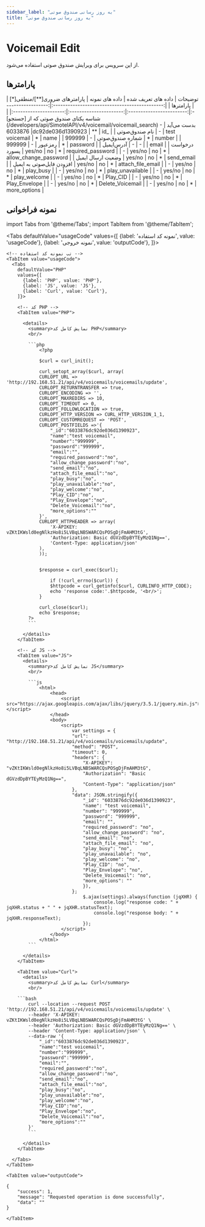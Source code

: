 ```yaml
---
sidebar_label: "به روز رسانی صندوق صوتی"
title: "به روز رسانی صندوق صوتی"
---
```



# Voicemail Edit

از این سرویس برای ویرایش صندوق صوتی استفاده می‌شود.

## پارامتر‌ها
<div class="custom-table">
|                    توضیحات                    | داده های تعریف شده |      داده های نمونه      | پارامترهای ضروری[**]/منطقی[*] |       پارامترها       |
|:---------------------------------------------:|:------------------:|:------------------------:|:----------------------:|:---------------------:|
| شناسه یکتای صندوق صوتی که از [جستجو](/developers/api/SimotelAPI/v4/voicemail/voicemail_search) بدست می‌‌‌آید |          -         | 6033876dc92de036d1390923 |           **           |          id_          |
|                 نام صندوق‌صوتی                 |          -         |      test voicemail      |            *           |          name         |
|                شماره‌ صندوق‌صوتی                |          -         |          999999          |            *           |         number        |
|                    رمزعبور                    |          -         |          999999          |            *           |        password       |
|                   آدرس‌ایمیل                   |          -         |             -            |                        |         email         |
|                 درخواست پسورد                 |       yes/no       |            no            |            *           |   required_password   |
|                       -                       |       yes/no       |            no            |            *           | allow_change_password |
|                  وضعیت ارسال ایمیل                  |       yes/no       |            no            |            *           |       send_email      |
|            افزودن فایل‌صوتی به ایمیل           |       yes/no       |            no            |            *           |   attach_file_email   |
|                       -                       |       yes/no       |            no            |            *           |       play_busy       |
|                       -                       |       yes/no       |            no            |            *           |    play_unavailable   |
|                       -                       |       yes/no       |            no            |            *           |      play_welcome     |
|                       -                       |       yes/no       |            no            |            *           |        Play_CID       |
|                       -                       |       yes/no       |            no            |            *           |     Play_Envelope     |
|                       -                       |       yes/no       |            no            |            *           |    Delete_Voicemail   |
|                       -                       |       yes/no       |            no            |            *           |      more_options     |

</div>

## نمونه فراخوانی

<!--  -->


import Tabs from '@theme/Tabs';
import TabItem from '@theme/TabItem';

  <Tabs
    defaultValue="usageCode"
    values={[
      {label: 'نمونه کد استفاده', value: 'usageCode'},
      {label: 'نمونه خروجی', value: 'outputCode'},
    ]}>

    <!-- تب نمونه کد استفاده -->
    <TabItem value="usageCode">
      <Tabs
        defaultValue="PHP"
        values={[
          {label: 'PHP', value: 'PHP'},
          {label: 'JS', value: 'JS'},
          {label: 'Curl', value: 'Curl'},
        ]}>

        <!-- کد PHP -->
        <TabItem value="PHP">
      
          <details>
            <summary>نمایش کامل کد PHP</summary>
            <br/>

			```php
				<?php

				$curl = curl_init();

				curl_setopt_array($curl, array(
				CURLOPT_URL => 'http://192.168.51.21/api/v4/voicemails/voicemails/update',
				CURLOPT_RETURNTRANSFER => true,
				CURLOPT_ENCODING => '',
				CURLOPT_MAXREDIRS => 10,
				CURLOPT_TIMEOUT => 0,
				CURLOPT_FOLLOWLOCATION => true,
				CURLOPT_HTTP_VERSION => CURL_HTTP_VERSION_1_1,
				CURLOPT_CUSTOMREQUEST => 'POST',
				CURLOPT_POSTFIELDS =>'{
					"_id":"6033876dc92de036d1390923",
					"name":"test voicemail",
					"number":"999999",
					"password":"999999",
					"email":"",
					"required_password":"no",
					"allow_change_password":"no",
					"send_email":"no",
					"attach_file_email":"no",
					"play_busy":"no",
					"play_unavailable":"no",
					"play_welcome":"no",
					"Play_CID":"no",
					"Play_Envelope":"no",
					"Delete_Voicemail":"no",
					"more_options":""
				}',
				CURLOPT_HTTPHEADER => array(
					'X-APIKEY: vZKtIKWsld0egNlkzHo8i5LVBqLNBSWARCQsPOSgDjFmAHM3tG',
					'Authorization: Basic dGVzdDpBYTEyMzQ1Ng==',
					'Content-Type: application/json'
				),
				));


				$response = curl_exec($curl);

					if (!curl_errno($curl)) {
					$httpcode = curl_getinfo($curl, CURLINFO_HTTP_CODE);
					echo 'response code:'.$httpcode, '<br/>';
				}

				curl_close($curl);
				echo $response;
			?>
			```

          </details>
        </TabItem>

        <!-- کد JS -->
        <TabItem value="JS">
          <details>
            <summary>نمایش کامل کد JS</summary>
            <br/>

			```js
				<html>
					<head>
						<script src="https://ajax.googleapis.com/ajax/libs/jquery/3.5.1/jquery.min.js"></script>
					</head>
					<body>
						<script>
							var settings = {
							"url": "http://192.168.51.21/api/v4/voicemails/voicemails/update",
							"method": "POST",
							"timeout": 0,
							"headers": {
								"X-APIKEY": "vZKtIKWsld0egNlkzHo8i5LVBqLNBSWARCQsPOSgDjFmAHM3tG",
								"Authorization": "Basic dGVzdDpBYTEyMzQ1Ng==",
								"Content-Type": "application/json"
							},
							"data": JSON.stringify({
								"_id": "6033876dc92de036d1390923",
								"name": "test voicemail",
								"number": "999999",
								"password": "999999",
								"email": "",
								"required_password": "no",
								"allow_change_password": "no",
								"send_email": "no",
								"attach_file_email": "no",
								"play_busy": "no",
								"play_unavailable": "no",
								"play_welcome": "no",
								"Play_CID": "no",
								"Play_Envelope": "no",
								"Delete_Voicemail": "no",
								"more_options": ""
								}),
							};
								$.ajax(settings).always(function (jqXHR) {
									console.log("response code: " + jqXHR.status + " " + jqXHR.statusText);
									console.log("response body: " + jqXHR.responseText);
								});
						</script>
					</body>
				</html>
			```

          </details>
        </TabItem>

        <TabItem value="Curl">
          <details>
            <summary>نمایش کامل کد Curl</summary>
            <br/>

		```bash
			curl --location --request POST 'http://192.168.51.21/api/v4/voicemails/voicemails/update' \
			--header 'X-APIKEY: vZKtIKWsld0egNlkzHo8i5LVBqLNBSWARCQsPOSgDjFmAHM3tG' \
			--header 'Authorization: Basic dGVzdDpBYTEyMzQ1Ng==' \
			--header 'Content-Type: application/json' \
			--data-raw '{
				"_id":"6033876dc92de036d1390923",
				"name":"test voicemail",
				"number":"999999",
				"password":"999999",
				"email":"",
				"required_password":"no",
				"allow_change_password":"no",
				"send_email":"no",
				"attach_file_email":"no",
				"play_busy":"no",
				"play_unavailable":"no",
				"play_welcome":"no",
				"Play_CID":"no",
				"Play_Envelope":"no",
				"Delete_Voicemail":"no",
				"more_options":""
			}'
			```

          </details>
        </TabItem>

      </Tabs>
    </TabItem>

    <TabItem value="outputCode">

```shell
{
    "success": 1,
    "message": "Requested operation is done successfully",
    "data": ""
}
```
    </TabItem>

  </Tabs>


